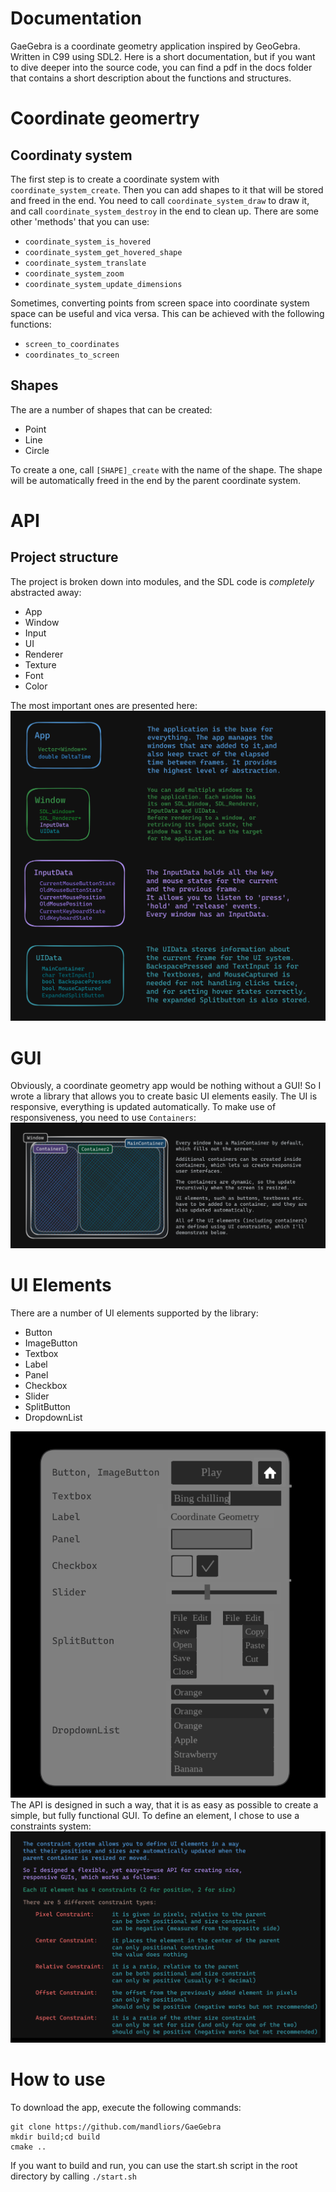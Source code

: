 # Documentation
GaeGebra is a coordinate geometry application inspired by GeoGebra. Written in C99 using SDL2.
Here is a short documentation, but if you want to dive deeper into the source code, you can find a pdf in the docs folder that contains a short description about the functions and structures.
# Coordinate geomertry
## Coordinaty system
The first step is to create a coordinate system with `coordinate_system_create`.
Then you can add shapes to it that will be stored and freed in the end.
You need to call `coordinate_system_draw` to draw it, and call `coordinate_system_destroy` in the end to clean up.
There are some other 'methods' that you can use:
- `coordinate_system_is_hovered`
- `coordinate_system_get_hovered_shape`
- `coordinate_system_translate`
- `coordinate_system_zoom`
- `coordinate_system_update_dimensions`

Sometimes, converting points from screen space into coordinate system space can be useful and vica versa.
This can be achieved with the following functions:
- `screen_to_coordinates`
- `coordinates_to_screen`
## Shapes
The are a number of shapes that can be created:
- Point
- Line
- Circle

To create a one, call `[SHAPE]_create` with the name of the shape.
The shape will be automatically freed in the end by the parent coordinate system.
# API
## Project structure
The project is broken down into modules, and the SDL code is *completely* abstracted away:
- App
- Window
- Input
- UI
- Renderer
- Texture
- Font
- Color

The most important ones are presented here:
![Project structure](/docs/images/project_structure.png)
# GUI
Obviously, a coordinate geometry app would be nothing without a GUI! So I wrote a library that allows you to create basic UI elements easily.
The UI is responsive, everything is updated automatically. To make use of responsiveness, you need to use `Containers`:
![Containers](/docs/images/containers.png)
# UI Elements
There are a number of UI elements supported by the library:
- Button
- ImageButton
- Textbox
- Label
- Panel
- Checkbox
- Slider
- SplitButton
- DropdownList

![UI Elements](/docs/images/ui_elements.png)
The API is designed in such a way, that it is as easy as possible to create a simple, but fully functional GUI.
To define an element, I chose to use a constraints system:
![Constraints System](/docs/images/constraints_system.png)
# How to use
To download the app, execute the following commands:
```
git clone https://github.com/mandliors/GaeGebra
mkdir build;cd build
cmake ..
```
If you want to build and run, you can use the start.sh script in the root directory by calling `./start.sh`
